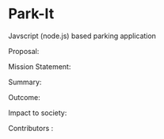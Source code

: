 # Park-It
Javscript (node.js) based parking application

Proposal:

Mission Statement:

Summary:

Outcome:

Impact to society:


Contributors : 

